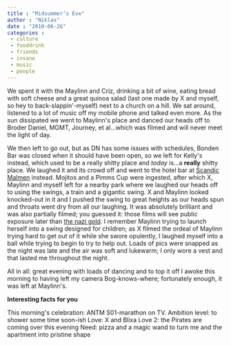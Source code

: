 ```yaml
---
title : "Midsummer’s Eve"
author : "Niklas"
date : "2010-06-26"
categories : 
 - culture
 - fooddrink
 - friends
 - insane
 - music
 - people
---
```


We spent it with the Maylinn and Criz, drinking a bit of wine, eating bread with soft cheese and a great quinoa salad (last one made by X and myself, so hey to back-slappin'-myself) next to a church on a hill. We sat around, listened to a lot of music off my mobile phone and talked even more. As the sun dissipated we went to Maylinn's place and danced our heads off to Broder Daniel, MGMT, Journey, et al...which was filmed and will never meet the light of day.

We then left to go out, but as DN has some issues with schedules, Bonden Bar was closed when it should have been open, so we left for Kelly's instead, which used to be a really shitty place and _today_ is...a **really** shitty place. We laughed it and its crowd off and went to the hotel bar at [Scandic Malmen](http://www.scandichotels.se/Hotels/Countries/Sweden/Stockholm/Hotels/Scandic-Malmen/) instead. Mojitos and a Pimms Cup were ingested, after which X, Maylinn and myself left for a nearby park where we laughed our heads off to using the swings, a train and a gigantic swing. X and Maylinn looked knocked-out in it and I pushed the swing to great heights as our heads spun and throats went dry from all our laughing. It was absolutely brilliant and was also partially filmed; you guessed it: those films will see public exposure later than [the nazi gold](http://en.wikipedia.org/wiki/Nazi%20gold). I remember Maylinn trying to launch herself into a swing designed for children; as X filmed the ordeal of Maylinn trying hard to get out of it while she swore opulently, I laughed myself into a ball while trying to begin to try to help out. Loads of pics were snapped as the night was late and the air was soft and lukewarm; I only wore a vest and that lasted me throughout the night.

All in all: great evening with loads of dancing and to top it off I awoke this morning to having left my camera Bog-knows-where; fortunately enough, it was left at Maylinn's.

**Interesting facts for you**

This morning's celebration: ANTM S01-marathon on TV. Ambition level: to shower some time soon-ish Love: X and Blixa Love 2: the Pirates are coming over this evening Need: pizza and a magic wand to turn me and the apartment into pristine shape
